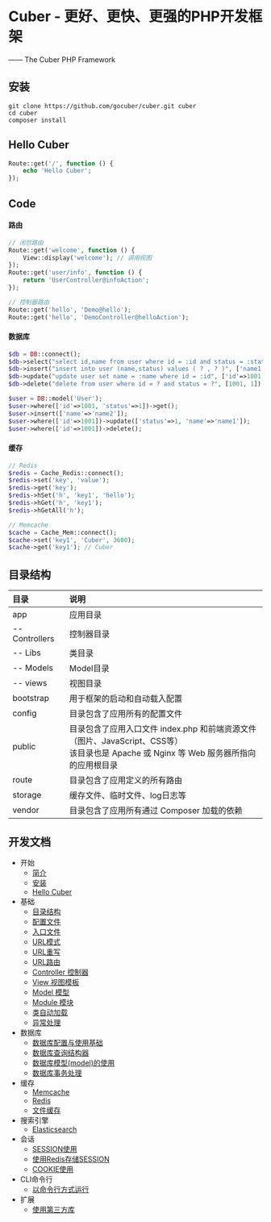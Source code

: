 # Cuber - 更好、更快、更强的PHP开发框架
—— The Cuber PHP Framework


## 安装

```
git clone https://github.com/gocuber/cuber.git cuber
cd cuber
composer install
```


## Hello Cuber

```php
Route::get('/', function () {
    echo 'Hello Cuber';
});
```


## Code

#### 路由

```php
// 闭包路由
Route::get('welcome', function () {
    View::display('welcome'); // 调用视图
});
Route::get('user/info', function () {
    return 'UserController@infoAction';
});

// 控制器路由
Route::get('hello', 'Demo@hello');
Route::get('hello', 'DemoController@helloAction');
```

#### 数据库

```php
$db = DB::connect();
$db->select("select id,name from user where id = :id and status = :status", ['id'=>1001, 'status'=>1]);
$db->insert("insert into user (name,status) values ( ? , ? )", ['name1', 1]);
$db->update("update user set name = :name where id = :id", ['id'=>1001, 'name'=>'name2']);
$db->delete("delete from user where id = ? and status = ?", [1001, 1]);

$user = DB::model('User');
$user->where(['id'=>1001, 'status'=>1])->get();
$user->insert(['name'=>'name2']);
$user->where(['id'=>1001])->update(['status'=>1, 'name'=>'name1']);
$user->where(['id'=>1001])->delete();
```

#### 缓存

```php
// Redis
$redis = Cache_Redis::connect();
$redis->set('key', 'value');
$redis->get('key');
$redis->hSet('h', 'key1', 'hello');
$redis->hGet('h', 'key1');
$redis->hGetAll('h');

// Memcache
$cache = Cache_Mem::connect();
$cache->set('key1', 'Cuber', 3600);
$cache->get('key1'); // Cuber
```


## 目录结构

目录|说明
:--------|:--------
app|应用目录
-- Controllers|控制器目录
-- Libs|类目录
-- Models|Model目录
-- views|视图目录
bootstrap|用于框架的启动和自动载入配置
config|目录包含了应用所有的配置文件
public|目录包含了应用入口文件 index.php 和前端资源文件（图片、JavaScript、CSS等）<br>该目录也是 Apache 或 Nginx 等 Web 服务器所指向的应用根目录
route|目录包含了应用定义的所有路由
storage|缓存文件、临时文件、log日志等
vendor|目录包含了应用所有通过 Composer 加载的依赖


## 开发文档

- 开始
    - [简介](https://github.com/gocuber/guide/blob/master/md/about.md)
    - [安装](https://github.com/gocuber/guide/blob/master/md/install.md)
    - [Hello Cuber](https://github.com/gocuber/guide/blob/master/md/app.md)
- 基础
    - [目录结构](https://github.com/gocuber/guide/blob/master/md/directory.md)
    - [配置文件](https://github.com/gocuber/guide/blob/master/md/config.md)
    - [入口文件](https://github.com/gocuber/guide/blob/master/md/entrance.md)
    - [URL模式](https://github.com/gocuber/guide/blob/master/md/urlmodel.md)
    - [URL重写](https://github.com/gocuber/guide/blob/master/md/rewrite.md)
    - [URL路由](https://github.com/gocuber/guide/blob/master/md/route.md)
    - [Controller 控制器](https://github.com/gocuber/guide/blob/master/md/controller.md)
    - [View 视图模板](https://github.com/gocuber/guide/blob/master/md/view.md)
    - [Model 模型](https://github.com/gocuber/guide/blob/master/md/model.md)
    - [Module 模块](https://github.com/gocuber/guide/blob/master/md/module.md)
    - [类自动加载](https://github.com/gocuber/guide/blob/master/md/autoload.md)
    - [异常处理](https://github.com/gocuber/guide/blob/master/md/exception.md)
- 数据库
    - [数据库配置与使用基础](https://github.com/gocuber/guide/blob/master/md/dbbase.md)
    - [数据库查询结构器](https://github.com/gocuber/guide/blob/master/md/dbquery.md)
    - [数据库模型(model)的使用](https://github.com/gocuber/guide/blob/master/md/dbmodel.md)
    - [数据库事务处理](https://github.com/gocuber/guide/blob/master/md/dbtransaction.md)
- 缓存
    - [Memcache](https://github.com/gocuber/guide/blob/master/md/memcache.md)
    - [Redis](https://github.com/gocuber/guide/blob/master/md/redis.md)
    - [文件缓存](https://github.com/gocuber/guide/blob/master/md/filecache.md)
- 搜索引擎
    - [Elasticsearch](https://github.com/gocuber/guide/blob/master/md/elasticsearch.md)
- 会话
    - [SESSION使用](https://github.com/gocuber/guide/blob/master/md/session.md)
    - [使用Redis存储SESSION](https://github.com/gocuber/guide/blob/master/md/session.md#cache)
    - [COOKIE使用](https://github.com/gocuber/guide/blob/master/md/cookie.md)
- CLI命令行
    - [以命令行方式运行](https://github.com/gocuber/guide/blob/master/md/cli.md)
- 扩展
    - [使用第三方库](https://github.com/gocuber/guide/blob/master/md/lib.md)


